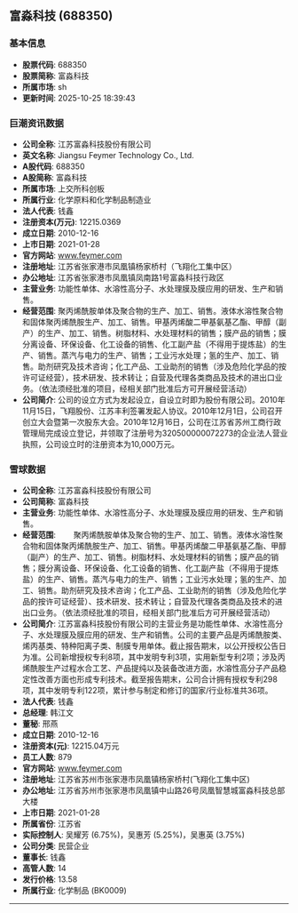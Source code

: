 ## 富淼科技 (688350)

### 基本信息

- **股票代码**: 688350
- **股票简称**: 富淼科技
- **所属市场**: sh
- **更新时间**: 2025-10-25 18:39:43

### 巨潮资讯数据

- **公司全称**: 江苏富淼科技股份有限公司
- **英文名称**: Jiangsu Feymer Technology Co., Ltd.
- **A股代码**: 688350
- **A股简称**: 富淼科技
- **所属市场**: 上交所科创板
- **所属行业**: 化学原料和化学制品制造业
- **法人代表**: 钱鑫
- **注册资本(万元)**: 12215.0369
- **成立日期**: 2010-12-16
- **上市日期**: 2021-01-28
- **官方网站**: www.feymer.com
- **注册地址**: 江苏省张家港市凤凰镇杨家桥村（飞翔化工集中区）
- **办公地址**: 江苏省张家港市凤凰镇凤南路1号富淼科技行政区
- **主营业务**: 功能性单体、水溶性高分子、水处理膜及膜应用的研发、生产和销售。
- **经营范围**: 聚丙烯酰胺单体及聚合物的生产、加工、销售。液体水溶性聚合物和固体聚丙烯酰胺生产、加工、销售。甲基丙烯酸二甲基氨基乙酯、甲醇（副产）的生产、加工、销售。树脂材料、水处理材料的销售；膜产品的销售；膜分离设备、环保设备、化工设备的销售、化工副产盐（不得用于提炼盐）的生产、销售。蒸汽与电力的生产、销售；工业污水处理；氢的生产、加工、销售。助剂研究及技术咨询；化工产品、工业助剂的销售（涉及危险化学品的按许可证经营），技术研发、技术转让；自营及代理各类商品及技术的进出口业务。（依法须经批准的项目，经相关部门批准后方可开展经营活动）
- **公司简介**: 公司的设立方式为发起设立，自设立时即为股份有限公司。2010年11月15日，飞翔股份、江苏丰利签署发起人协议。2010年12月1日，公司召开创立大会暨第一次股东大会。2010年12月16日，公司在江苏省苏州工商行政管理局完成设立登记，并领取了注册号为320500000072273的企业法人营业执照，公司设立时的注册资本为10,000万元。

### 雪球数据

- **公司全称**: 江苏富淼科技股份有限公司
- **公司简称**: 富淼科技
- **主营业务**: 功能性单体、水溶性高分子、水处理膜及膜应用的研发、生产和销售。
- **经营范围**: 　　聚丙烯酰胺单体及聚合物的生产、加工、销售。液体水溶性聚合物和固体聚丙烯酰胺生产、加工、销售。甲基丙烯酸二甲基氨基乙酯、甲醇（副产）的生产、加工、销售。树脂材料、水处理材料的销售；膜产品的销售；膜分离设备、环保设备、化工设备的销售、化工副产盐（不得用于提炼盐）的生产、销售。蒸汽与电力的生产、销售；工业污水处理；氢的生产、加工、销售。助剂研究及技术咨询；化工产品、工业助剂的销售（涉及危险化学品的按许可证经营）、技术研发、技术转让；自营及代理各类商品及技术的进出口业务。（依法须经批准的项目，经相关部门批准后方可开展经营活动）
- **公司简介**: 江苏富淼科技股份有限公司的主营业务是功能性单体、水溶性高分子、水处理膜及膜应用的研发、生产和销售。公司的主要产品是丙烯酰胺类、烯丙基类、特种阳离子类、制膜专用单体。截止报告期末，以公开授权公告日为准。公司新增授权专利8项，其中发明专利3项，实用新型专利2项；涉及丙烯酰胺生产过程水合工艺、产品提纯以及装备改进方面，水溶性高分子产品稳定性改善方面也形成专利技术。截至报告期末，公司合计拥有授权专利298项，其中发明专利122项，累计参与制定和修订的国家/行业标准共36项。
- **法人代表**: 钱鑫
- **总经理**: 韩江文
- **董秘**: 邢燕
- **成立日期**: 2010-12-16
- **注册资本(元)**: 12215.04万元
- **员工人数**: 879
- **官方网站**: www.feymer.com
- **注册地址**: 江苏省苏州市张家港市凤凰镇杨家桥村(飞翔化工集中区)
- **办公地址**: 江苏省苏州市张家港市凤凰镇中山路26号凤凰智慧城富淼科技总部大楼
- **上市日期**: 2021-01-28
- **所属省份**: 江苏省
- **实际控制人**: 吴耀芳 (6.75%)，吴惠芳 (5.25%)，吴惠英 (3.75%)
- **公司分类**: 民营企业
- **董事长**: 钱鑫
- **高管人数**: 14
- **发行价格**: 13.58
- **所属行业**: 化学制品 (BK0009)

---